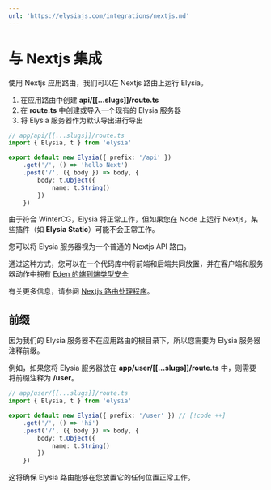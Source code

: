 ```yaml
---
url: 'https://elysiajs.com/integrations/nextjs.md'
---
```


# 与 Nextjs 集成

使用 Nextjs 应用路由，我们可以在 Nextjs 路由上运行 Elysia。

1. 在应用路由中创建 **api/\[\[...slugs]]/route.ts**
2. 在 **route.ts** 中创建或导入一个现有的 Elysia 服务器
3. 将 Elysia 服务器作为默认导出进行导出

```typescript
// app/api/[[...slugs]]/route.ts
import { Elysia, t } from 'elysia'

export default new Elysia({ prefix: '/api' })
    .get('/', () => 'hello Next')
    .post('/', ({ body }) => body, {
        body: t.Object({
            name: t.String()
        })
    })
```

由于符合 WinterCG，Elysia 将正常工作，但如果您在 Node 上运行 Nextjs，某些插件（如 **Elysia Static**）可能不会正常工作。

您可以将 Elysia 服务器视为一个普通的 Nextjs API 路由。

通过这种方式，您可以在一个代码库中将前端和后端共同放置，并在客户端和服务器动作中拥有 [Eden 的端到端类型安全](https://elysiajs.com/eden/overview.html)

有关更多信息，请参阅 [Nextjs 路由处理程序](https://nextjs.org/docs/app/building-your-application/routing/route-handlers#static-route-handlers)。

## 前缀

因为我们的 Elysia 服务器不在应用路由的根目录下，所以您需要为 Elysia 服务器注释前缀。

例如，如果您将 Elysia 服务器放在 **app/user/\[\[...slugs]]/route.ts** 中，则需要将前缀注释为 **/user**。

```typescript
// app/user/[[...slugs]]/route.ts
import { Elysia, t } from 'elysia'

export default new Elysia({ prefix: '/user' }) // [!code ++]
    .get('/', () => 'hi')
    .post('/', ({ body }) => body, {
        body: t.Object({
            name: t.String()
        })
    })
```

这将确保 Elysia 路由能够在您放置它的任何位置正常工作。

